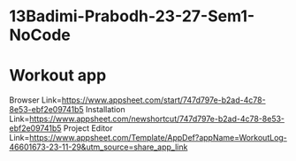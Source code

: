 # 13Badimi-Prabodh-23-27-Sem1-NoCode
# Workout app

Browser Link=https://www.appsheet.com/start/747d797e-b2ad-4c78-8e53-ebf2e09741b5
Installation Link=https://www.appsheet.com/newshortcut/747d797e-b2ad-4c78-8e53-ebf2e09741b5
Project Editor Link=https://www.appsheet.com/Template/AppDef?appName=WorkoutLog-46601673-23-11-29&utm_source=share_app_link
